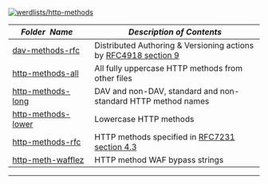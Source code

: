[![werdlists/http-methods](https://img.shields.io/badge/werdlists-http_methods-purple.svg?logo=github&style=popout&longCache=true)](# "werdlists/http-methods")

|&nbsp;&nbsp;&nbsp;&nbsp;_Folder&nbsp;&nbsp;Name_&nbsp;&nbsp;&nbsp;&nbsp;| _Description of Contents_
|:----------------|--------------------------------------------------------------------------------------------------------------------------------------------------------
| [dav-methods-rfc](dav-methods-rfc.txt) |  Distributed Authoring & Versioning actions by [RFC4918 section 9](https://tools.ietf.org/html/rfc4918#section-9) 
| [http-methods-all](http-methods-all.txt) |  All fully uppercase HTTP methods from other files 
| [http-methods-long](http-methods-long.txt) |  DAV and non-DAV, standard and non-standard HTTP method names 
| [http-methods-lower](http-methods-lower.txt) |  Lowercase HTTP methods 
| [http-methods-rfc](http-methods-rfc.txt) |  HTTP methods specified in [RFC7231 section 4.3](https://tools.ietf.org/html/rfc7231#section-4.3) 
| [http-meth-wafflez](http-meth-wafflez.txt) |  HTTP method WAF bypass strings 

* * *

